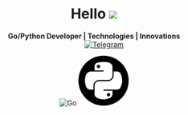 <h1 align="center">Hello <img src="https://github.com/blackcater/blackcater/raw/main/images/Hi.gif" height="32"/></h1>

<p align="center">
  <strong>Go/Python Developer | Technologies | Innovations</strong>
  <br>
  <a href="https://telegram.me/rasalghoul" style="margin-left: 40px;">
    <img src="https://static.vecteezy.com/system/resources/previews/018/930/486/original/telegram-logo-telegram-icon-transparent-free-png.png" alt="Telegram" width="50px">
  </a>
</p>
<p align="center">
  <img src="https://go.dev/blog/go-brand/Go-Logo/PNG/Go-Logo_Black.png" alt="Go" width="150px">
  <img src="https://raw.githubusercontent.com/Cair06/Cair06/main/python.png" alt="Python" width="100px">
</p>
